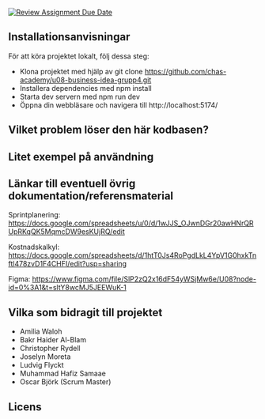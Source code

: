 [![Review Assignment Due Date](https://classroom.github.com/assets/deadline-readme-button-24ddc0f5d75046c5622901739e7c5dd533143b0c8e959d652212380cedb1ea36.svg)](https://classroom.github.com/a/CViV37hj)

## Installationsanvisningar

För att köra projektet lokalt, följ dessa steg:

- Klona projektet med hjälp av git clone https://github.com/chas-academy/u08-business-idea-grupp4.git
- Installera dependencies med npm install
- Starta dev servern med npm run dev
- Öppna din webbläsare och navigera till http://localhost:5174/

## Vilket problem löser den här kodbasen?

## Litet exempel på användning

## Länkar till eventuell övrig dokumentation/referensmaterial

Sprintplanering:
https://docs.google.com/spreadsheets/u/0/d/1wJJS_OJwnDGr20awHNrQRUpRKqQK5MqmcDW9esKUjRQ/edit

Kostnadskalkyl:
https://docs.google.com/spreadsheets/d/1htT0Js4RoPgdLkL4YpV1G0hxkTnftl478zvD1F4CHFI/edit?usp=sharing

Figma:
https://www.figma.com/file/SlP2zQ2x16dF54yWSjMw6e/U08?node-id=0%3A1&t=sltY8wcMJ5JEEWuK-1

## Vilka som bidragit till projektet

- Amilia Waloh
- Bakr Haider Al-Blam
- Christopher Rydell
- Joselyn Moreta
- Ludvig Flyckt
- Muhammad Hafiz Samaae
- Oscar Björk (Scrum Master)

## Licens
